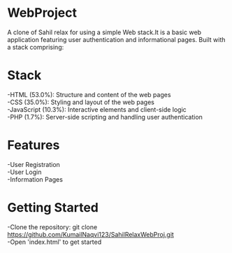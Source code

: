 # WebProject
A clone of Sahil relax for using a simple Web stack.It is a basic web application featuring user authentication and informational pages. Built with a stack comprising:

# Stack
 -HTML (53.0%): Structure and content of the web pages<br>
 -CSS (35.0%): Styling and layout of the web pages<br>
 -JavaScript (10.3%): Interactive elements and client-side logic<br>
 -PHP (1.7%): Server-side scripting and handling user authentication<br>

# Features
 -User Registration<br>
 -User Login<br>
 -Information Pages<br>

# Getting Started
 -Clone the repository: git clone https://github.com/KumailNaqvi123/SahilRelaxWebProj.git<br>
 -Open 'index.html' to get started<br>
